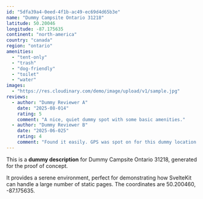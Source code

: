 ```yaml
---
id: "5dfa39a4-0eed-4f1b-ac49-ec69d4d65b3e"
name: "Dummy Campsite Ontario 31218"
latitude: 50.20046
longitude: -87.175635
continent: "north-america"
country: "canada"
region: "ontario"
amenities:
  - "tent-only"
  - "trash"
  - "dog-friendly"
  - "toilet"
  - "water"
images:
  - "https://res.cloudinary.com/demo/image/upload/v1/sample.jpg"
reviews:
  - author: "Dummy Reviewer A"
    date: "2025-08-014"
    rating: 5
    comment: "A nice, quiet dummy spot with some basic amenities."
  - author: "Dummy Reviewer B"
    date: "2025-06-025"
    rating: 4
    comment: "Found it easily. GPS was spot on for this dummy location."
---
```


This is a **dummy description** for Dummy Campsite Ontario 31218, generated for the proof of concept.

It provides a serene environment, perfect for demonstrating how SvelteKit can handle a large number of static pages. The coordinates are 50.200460, -87.175635.
